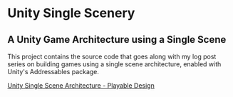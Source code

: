 # Unity Single Scenery

## A Unity Game Architecture using a Single Scene



This project contains the source code that goes along with my log post series on building games using a single scene architecture, enabled with Unity's Addressables package.



[Unity Single Scene Architecture - Playable Design](https://playable.design/series/single-scenery)
